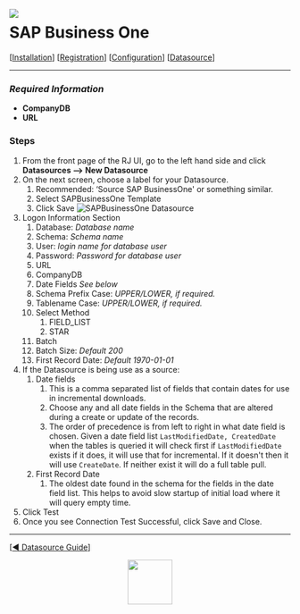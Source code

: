  <a href="http://www.sesamesoftware.com"><img align=left src="../images/RJOrbit110x110.png"></img></a>

[comment]: # (Change Heading to reflect Datasource)

#  SAP Business One

[comment]: # (Leave Nav BAR untouched)

[[Installation](../guides/installguide.md)] [[Registration](../guides/RegistrationGuide.md)] [[Configuration](../guides/configurationGuide.md)] [[Datasource](../guides/DatasourceGuide.md)]

---

[comment]: # (Leave Or Alter Required info as needed)

### *Required Information*

* **CompanyDB**
* **URL**

### Steps

[comment]: # (step 1 is common to all Datasources)
[comment]: # (Step 2.1and 2.2 should be adjusted for Data Source specific)
[comment]: # (Step 3 should be Image of the datasource you can add the screenshot to the images folder or create a placeholder like {image of datasource screen})
[comment]: # (adjust step 4 and below as needed)

1. From the front page of the RJ UI, go to the left hand side and click **Datasources --> New Datasource**
2. On the next screen, choose a label for your Datasource.
   1. Recommended: ‘Source SAP BusinessOne' or something similar.
   2. Select SAPBusinessOne Template
   3. Click Save
 ![SAPBusinessOne Datasource](../images/SAPBusOne.png)
4. Logon Information Section
   1. Database: *Database name*
   2. Schema: *Schema name* 
   3. User: *login name for database user*
   4. Password: *Password for database user*
   5. URL
   6. CompanyDB
   7. Date Fields *See below*
   8.  Schema Prefix Case: *UPPER/LOWER, if required.*
   9.  Tablename Case: *UPPER/LOWER, if required.*
   10. Select Method
       1.  FIELD_LIST
       2.  STAR
   11. Batch
   12. Batch Size: *Default 200*
   13. First Record Date: *Default 1970-01-01*
5. If the Datasource is being use as a source:
      1. Date fields
         1. This is a comma separated list of fields that contain dates for use in incremental downloads.
         2. Choose any and all date fields in the Schema that are altered during a create or update of the records.
         3. The order of precedence is from left to right in what date field is chosen. Given a date field list `LastModifiedDate, CreatedDate` when the tables is queried it will check first if `LastModifiedDate` exists if it does, it will use that for incremental. If it doesn't then it will use `CreateDate`. If neither exist it will do a full table pull.
      2. First Record Date
         1. The oldest date found in the schema for the fields in the date field list. This helps to avoid slow startup of initial load where it will query empty time.
6. Click Test
7. Once you see Connection Test Successful, click Save and Close.

---

[[&#9664; Datasource Guide](../guides/DatasourceGuide.md)]

<p align="center" >  <a href="http://www.sesamesoftware.com"><img align=center src="../images/poweredBy.png" height="80px"></img></a> </p>
